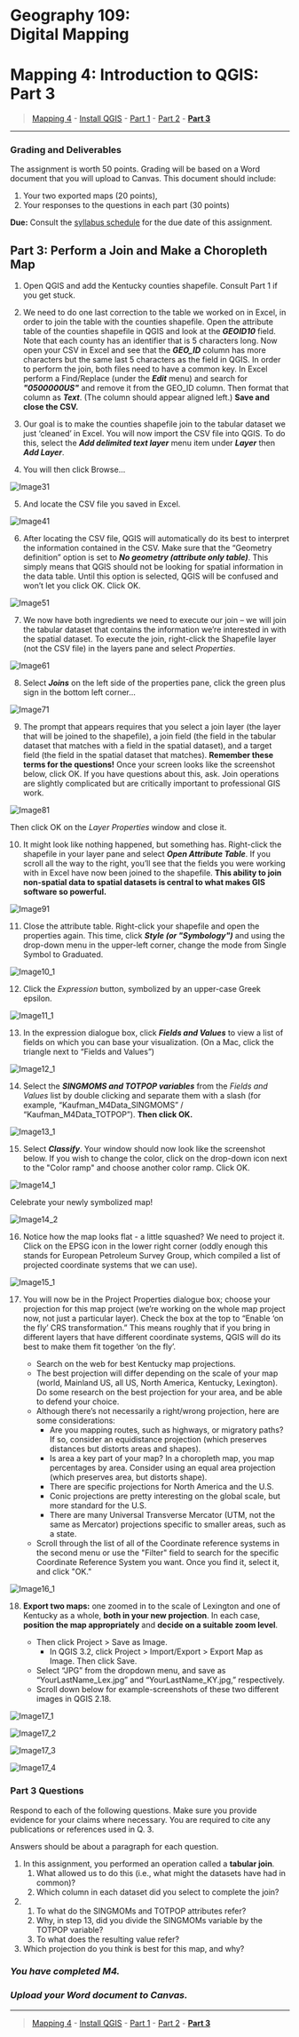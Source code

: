 # Geography 109:<br>Digital Mapping

# Mapping 4: Introduction to QGIS: Part 3

> [Mapping 4](../README.md) - [Install QGIS](../Install_QGIS/M4_Install_QGIS.md) - [Part 1](../Part_1/M4_Part_1.md) - [Part 2](../Part_2/M4_Part_2.md) - [**Part 3**](M4_Part_3.md)

___

### Grading and Deliverables 

The assignment is worth 50 points. Grading will be based on a Word document that you will upload to Canvas. This document should include:

  1. Your two exported maps (20 points),
  2. Your responses to the questions in each part (30 points)

**Due:** Consult the [syllabus schedule](../../syllabus.md#viii-schedule) for the due date of this assignment.

## Part 3: Perform a Join and Make a Choropleth Map

1. Open QGIS and add the Kentucky counties shapefile. Consult Part 1 if you get stuck.

2. We need to do one last correction to the table we worked on in Excel, in order to join the table with the counties shapefile. Open the attribute table of the counties shapefile in QGIS and look at the **_GEOID10_** field. Note that each county has an identifier that is 5 characters long. Now open your CSV in Excel and see that the **_GEO_ID_** column has more characters but the same last 5 characters as the field in QGIS. In order to perform the join, both files need to have a common key. In Excel perform a Find/Replace (under the **_Edit_** menu) and search for **_"0500000US"_** and remove it from the GEO_ID column. Then format that column as **_Text_**. (The column should appear aligned left.) **Save and close the CSV.**

3. Our goal is to make the counties shapefile join to the tabular dataset we just ‘cleaned’ in Excel. You will now import the CSV file into QGIS. To do this, select the **_Add delimited text layer_** menu item under **_Layer_** then **_Add Layer_**.

4. You will then click Browse...

![Image31](images/Image31.jpeg)

5. And locate the CSV file you saved in Excel.

![Image41](images/Image41.jpeg)

6. After locating the CSV file, QGIS will automatically do its best to interpret the information contained in the CSV. Make sure that the “Geometry definition” option is set to **_No geometry (attribute only table)_**. This simply means that QGIS should not be looking for spatial information in the data table. Until this option is selected, QGIS will be confused and won’t let you click OK. Click OK.

![Image51](images/Image51.jpeg)

7. We now have both ingredients we need to execute our join – we will join the tabular dataset that contains the information we’re interested in with the spatial dataset. To execute the join, right-click the Shapefile layer (not the CSV file) in the layers pane and select _Properties_.

![Image61](images/Image61.jpeg)

8. Select **_Joins_** on the left side of the properties pane, click the green plus sign in the bottom left corner...

![Image71](images/Image71.jpeg)

9. The prompt that appears requires that you select a join layer (the layer that will be joined to the shapefile), a join field (the field in the tabular dataset that matches with a field in the spatial dataset), and a target field (the field in the spatial dataset that matches). **Remember these terms for the questions!** Once your screen looks like the screenshot below, click OK. If you have questions about this, ask. Join operations are slightly complicated but are critically important to professional GIS work.

![Image81](images/Image81.jpeg)

Then click OK on the _Layer Properties_ window and close it.

10. It might look like nothing happened, but something has. Right-click the shapefile in your layer pane and select **_Open Attribute Table_**. If you scroll all the way to the right, you’ll see that the fields you were working with in Excel have now been joined to the shapefile. **This ability to join non-spatial data to spatial datasets is central to what makes GIS software so powerful.**

![Image91](images/Image91.jpeg)

11. Close the attribute table. Right-click your shapefile and open the properties again. This time, click **_Style (or "Symbology")_** and using the drop-down menu in the upper-left corner, change the mode from Single Symbol to Graduated.

![Image10_1](images/Image10_1.jpeg)

12. Click the _Expression_ button, symbolized by an upper-case Greek epsilon.

![Image11_1](images/Image11_1.jpeg)

13. In the expression dialogue box, click **_Fields and Values_** to view a list of fields on which you can base your visualization. (On a Mac, click the triangle next to “Fields and Values”)

![Image12_1](images/Image12_1.jpeg)

14. Select the **_SINGMOMS and TOTPOP variables_** from the _Fields and Values_ list by double clicking and separate them with a slash (for example, “Kaufman_M4Data_SINGMOMS” / “Kaufman_M4Data_TOTPOP”). **Then click OK.**

![Image13_1](images/Image13_1.jpeg)

15. Select **_Classify_**. Your window should now look like the screenshot below. If you wish to change the color, click on the drop-down icon next to the "Color ramp" and choose another color ramp. Click OK.

![Image14_1](images/Image14_1.jpeg)

Celebrate your newly symbolized map!

![Image14_2](images/Image14_2.jpeg)

16. Notice how the map looks flat - a little squashed? We need to project it. Click on the EPSG icon in the lower right corner (oddly enough this stands for European Petroleum Survey Group, which compiled a list of projected coordinate systems that we can use).

![Image15_1](images/Image15_1.jpeg)

17. You will now be in the Project Properties dialogue box; choose your projection for this map project (we’re working on the whole map project now, not just a particular layer). Check the box at the top to “Enable ‘on the fly’ CRS transformation.” This means roughly that if you bring in different layers that have different coordinate systems, QGIS will do its best to make them fit together ‘on the fly’.

    * Search on the web for best Kentucky map projections.
    * The best projection will differ depending on the scale of your map (world, Mainland US, all US, North America, Kentucky, Lexington). Do some research on the best projection for your area, and be able to defend your choice.
    * Although there’s not necessarily a right/wrong projection, here are some considerations:
        * Are you mapping routes, such as highways, or migratory paths? If so, consider an equidistance projection (which preserves distances but distorts areas and shapes).
        * Is area a key part of your map? In a choropleth map, you map percentages by area. Consider using an equal area projection (which preserves area, but distorts shape).
        * There are specific projections for North America and the U.S.
        * Conic projections are pretty interesting on the global scale, but more standard for the U.S.
        * There are many Universal Transverse Mercator (UTM, not the same as Mercator) projections specific to smaller areas, such as a state.
    * Scroll through the list of all of the Coordinate reference systems in the second menu or use the "Filter" field to search for the specific Coordinate Reference System you want. Once you find it, select it, and click "OK."

![Image16_1](images/Image16_1.jpeg)

18. **Export two maps:** one zoomed in to the scale of Lexington and one of Kentucky as a whole, **both in your new projection**. In each case, **position the map appropriately** and **decide on a suitable zoom level**.

    * Then click Project > Save as Image.
      * In QGIS 3.2, click Project > Import/Export > Export Map as Image. Then click Save.
    * Select “JPG” from the dropdown menu, and save as “YourLastName_Lex.jpg” and “YourLastName_KY.jpg,” respectively.
    * Scroll down below for example-screenshots of these two different images in QGIS 2.18.

![Image17_1](images/Image17_1.jpeg)

![Image17_2](images/Image17_2.jpeg)

![Image17_3](images/Image17_3.jpeg)

![Image17_4](images/Image17_4.jpeg)


### Part 3 Questions

Respond to each of the following questions. Make sure you provide evidence for your claims where necessary. You are required to cite any publications or references used in Q. 3.

Answers should be about a paragraph for each question.

1. In this assignment, you performed an operation called a **tabular join**.
	1. What allowed us to do this (i.e., what might the datasets have had in common)?
	2. Which column in each dataset did you select to complete the join?
2. 
	1. To what do the SINGMOMs and TOTPOP attributes refer?
	2. Why, in step 13, did you divide the SINGMOMs variable by the TOTPOP variable?
	3. To what does the resulting value refer?
3. Which projection do you think is best for this map, and why?

### _You have completed M4._

### _Upload your Word document to Canvas._

___

> [Mapping 4](../README.md) - [Install QGIS](../Install_QGIS/M4_Install_QGIS.md) - [Part 1](../Part_1/M4_Part_1.md) - [Part 2](../Part_2/M4_Part_2.md) - [**Part 3**](M4_Part_3.md)
